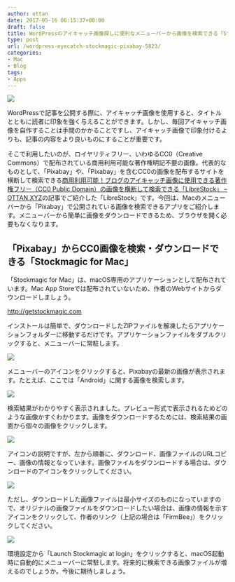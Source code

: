 ```yaml
---
author: ottan
date: 2017-05-16 06:15:37+00:00
draft: false
title: WordPressのアイキャッチ画像探しに便利なメニューバーから画像を検索できる「Stockmagic for Mac」
type: post
url: /wordpress-eyecatch-stockmagic-pixabay-5823/
categories:
- Mac
- Blog
tags:
- Apps
---
```


![](/images/2017/05/170516-591a94e1a22d0.jpg)






WordPressで記事を公開する際に、アイキャッチ画像を使用すると、タイトルとともに読者に印象を強く与えることができます。しかし、毎回アイキャッチ画像を自作することは手間のかかることですし、アイキャッチ画像で印象付けるよりも、記事の内容をより良いものにすることが重要です。





そこで利用したいのが、ロイヤリティフリー、いわゆるCC0（Creative Commons）で配布されている商用利用可能な著作権明記不要の画像。代表的なものとして、「Pixabay」や、「Pixabay」を含むCC0の画像を配布するサイトを横断して検索できる[商用利用可能！ブログのアイキャッチ画像に使用できる著作権フリー（CC0 Public Domain）の画像を横断して検索できる「LibreStock」 – OTTAN.XYZ](/librestock-wordpress-eyecatch-image-5593/)の記事でご紹介した「LibreStock」です。今回は、Macのメニューバーから「Pixabay」で公開されている画像を検索できるアプリをご紹介します。メニューバーから簡単に画像をダウンロードできるため、ブラウザを開く必要もなくなります。





## 「Pixabay」からCC0画像を検索・ダウンロードできる「Stockmagic for Mac」





「Stockmagic for Mac」は、macOS専用のアプリケーションとして配布されています。Mac App Storeでは配布されていないため、作者のWebサイトからダウンロードしましょう。



http://getstockmagic.com



インストールは簡単で、ダウンロードしたZIPファイルを解凍したらアプリケーションフォルダーに移動するだけです。アプリケーションファイルをダブルクリックすると、メニューバーに常駐します。





![](/images/2017/05/170516-591a950307bcd.png)






メニューバーのアイコンをクリックすると、Pixabayの最新の画像が表示されます。たとえば、ここでは「Android」に関する画像を検索します。





![](/images/2017/05/170516-591a950e7331d.png)






検索結果がわかりやすく表示されました。プレビュー形式で表示されるためどのような画像かすぐわかります。画像をダウンロードするためには、検索結果の画面から個々の画像をクリックします。





![](/images/2017/05/170516-591a95158c1eb.png)






アイコンの説明ですが、左から順番に、ダウンロード、画像ファイルのURLコピー、画像の情報となっています。画像ファイルをダウンロードする場合は、ダウンロードのアイコンをクリックしてください。





![](/images/2017/05/170516-591a952f95f72.png)






ただし、ダウンロードした画像ファイルは最小サイズのものになっていますので、オリジナルの画像ファイルをダウンロードしたい場合は、画像の情報を示すアイコンをクリックして、作者のリンク（上記の場合は「FirmBee」）をクリックしてください。





![](/images/2017/05/170516-591a982e02867.png)






環境設定から「Launch Stockmagic at login」をクリックすると、macOS起動時に自動的にメニューバーに常駐します。将来的に検索できる画像ファイルが増えるのでしょうか。今後に期待しましょう。
